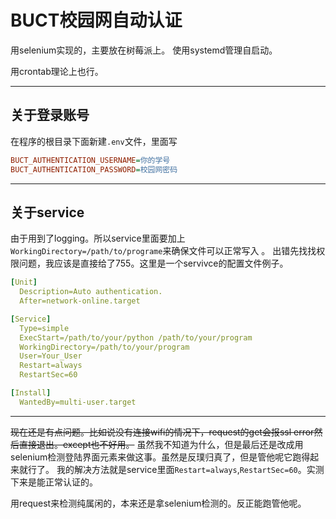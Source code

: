 # BUCT校园网自动认证
用selenium实现的，主要放在树莓派上。
使用systemd管理自启动。

用crontab理论上也行。

---

## 关于登录账号

在程序的根目录下面新建`.env`文件，里面写
```ini
BUCT_AUTHENTICATION_USERNAME=你的学号
BUCT_AUTHENTICATION_PASSWORD=校园网密码
```

---

## 关于service

由于用到了logging。所以service里面要加上`WorkingDirectory=/path/to/programe`来确保文件可以正常写入 。
出错先找找权限问题，我应该是直接给了755。这里是一个servivce的配置文件例子。
```YAML
[Unit]
  Description=Auto authentication.
  After=network-online.target

[Service]
  Type=simple
  ExecStart=/path/to/your/python /path/to/your/program
  WorkingDirectory=/path/to/your/program
  User=Your_User
  Restart=always
  RestartSec=60

[Install]
  WantedBy=multi-user.target
```

---

~~现在还是有点问题。比如说没有连接wifi的情况下，request的get会报ssl error然后直接退出。except也不好用。~~
虽然我不知道为什么，但是最后还是改成用selenium检测登陆界面元素来做这事。虽然是反璞归真了，但是管他呢它跑得起来就行了。
我的解决方法就是service里面`Restart=always`,`RestartSec=60`。实测下来是能正常认证的。

用request来检测纯属闲的，本来还是拿selenium检测的。反正能跑管他呢。
